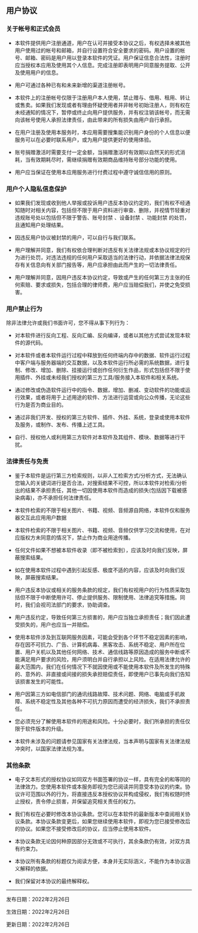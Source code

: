 ## 用户协议

### 关于帐号和正式会员

- 本软件提供用户注册通道，用户在认可并接受本协议之后，有权选择未被其他用户使用过的帐号和邮箱，并自行设置符合安全要求的密码。用户设置的帐号、邮箱、密码是用户用以登录本软件的凭证。用户保证信息合法性，注册时应当授权本应用及使用其个人信息。完成注册即表明用户同意服务提取、公开及使用用户的信息。

- 用户可通过各种已有和未来新增的渠道注册帐号。

- 本软件上的注册帐号仅限于注册用户本人使用，禁止赠与、借用、租用、转让或售卖。如果我们发现或者有理由怀疑使用者并非帐号初始注册人，则有权在未经通知的情况下，暂停或终止向用户提供服务，并有权注销该帐号，而无需向该帐号使用人承担法律责任，由此带来的所有损失由用户自行承担。

- 在用户注册及使用本服务时，本应用需要搜集能识别用户身份的个人信息以便服务可以在必要时联系用户，或为用户提供更好的使用体验。

- 账号捐赠激活时需要支付一定金额，当捐赠激活时有效期以自然天的形式消耗，当有效期耗尽时，需继续捐赠有效期商品维持账号部分功能的使用。

- 用户应当保证在使用本应用服务进行付费过程中遵守诚信信用的原则。

### 用户个人隐私信息保护

- 如果我们发现或收到他人举报或投诉用户违反本协议约定的，我们有权不经通知随时对相关内容，包括但不限于用户资料进行审查、删除，并视情节轻重对违规账号处以包括但不限于警告、账号封禁 、设备封禁 、功能封禁 的处罚，且通知用户处理结果。

- 因违反用户协议被封禁的用户，可以自行与我们联系。

- 用户理解并同意，我们有权依合理判断对违反有关法律法规或本协议规定的行为进行处罚，对违法违规的任何用户采取适当的法律行动，并依据法律法规保存有关信息向有关部门报告等，用户应承担由此而产生的一切法律责任。

- 用户理解并同意，因用户违反本协议约定，导致或产生的任何第三方主张的任何索赔、要求或损失，包括合理的律师费，用户应当赔偿我们，并使之免受损害。

### 用户禁止行为

 除非法律允许或我们书面许可，您不得从事下列行为：

- 对本软件进行反向工程、反向汇编、反向编译，或者以其他方式尝试发现本软件的源代码。

- 对本软件或者本软件运行过程中释放到任何终端内存中的数据、软件运行过程中客户端与服务器端的交互数据，以及本软件运行所必需的系统数据，进行复制、修改、增加、删除、挂接运行或创作任何衍生作品，形式包括但不限于使用插件、外挂或未经我们授权的第三方工具/服务接入本软件和相关系统。

- 通过修改或伪造软件运行中的指令、数据，增加、删减、变动软件的功能或运行效果，或者将用于上述用途的软件、方法进行运营或向公众传播，无论这些行为是否为商业目的。

- 通过非我们开发、授权的第三方软件、插件、外挂、系统，登录或使用本软件及服务，或制作、发布、传播上述工具。

- 自行、授权他人或利用第三方软件对本软件及其组件、模块、数据等进行干扰。

### 法律责任与免责

- 鉴于本软件是运行第三方检索规则，以非人工检索方式/分析方式，无法确认您输入的关键词进行是否合法，对搜索结果不可控，所以本软件对检索/分析出的结果不承担责任，其他一切因使用本软件而造成的损失(包括因下载被感染病毒)，亦不承担任何法律责任。

- 本软件检索的不限于相关图片、书籍、视频、音频源自网络，本软件仅和服务器交互此应用用户数据

- 本软件检索的不限于相关图片、书籍、视频、音频仅供学习交流和使用，在对应版权方未同意的情况下，禁止作为商业用途传播。

- 任何文件如果不想被本软件收录（即不被检索到），应该及时向我们反映，屏蔽搜索结果。

- 如在使用本软件过程中遇到引起反感、极度不适的内容，应该及时向我们反映，屏蔽搜索结果。

- 用户违反本协议或相关的服务条款的规定，我们有权视用户的行为性质采取包括但不限于中断使用许可、停止提供服务、限制使用、法律追究等措施。同时，我们会视司法部门的要求，协助调查。

- 用户违反约定，导致任何第三方损害的，用户应当独立承担责任；我们因此遭受损失的，用户也应当一并赔偿。

- 使用本软件涉及到互联网服务因素，可能会受到各个环节不稳定因素的影响，存在因不可抗力、广告、计算机病毒、黑客攻击、系统不稳定、用户所在位置、用户关机以及其他任何网络、技术、通信线路等原因造成的服务中断或不能满足用户要求的风险，用户须明白并自行承担以上风险。在适用法律允许的最大范围内，我们在任何情况下不就因使用或不能使用本软件及所发生的特殊的、意外的、非直接或间接的损失承担赔偿责任，即使用户已事先向我们告知该损害发生的可能性。

- 用户因第三方如电信部门的通讯线路故障、技术问题、网络、电脑或手机故障、系统不稳定性及其他各种不可抗力原因而遭受的经济损失，我们不承担责任。

- 您必须充分了解使用本软件的用途和风险。十分必要时，我们所承担的责任仅限于软件版本的升级。

- 本软件未涉及的问题请参见国家有关法律法规，当本声明与国家有关法律法规冲突时，以国家法律法规为准。

### 其他条款

- 电子文本形式的授权协议如同双方书面签署的协议一样，具有完全的和等同的法律效力。您使用本软件或本服务即视为您已阅读并同意受本协议的约束。协议许可范围以外的行为，将直接违反本授权协议并构成侵权，我们有权随时终止授权，责令停止损害，并保留追究相关责任的权力。

- 我们有权在必要时修改本协议条款。您可以在本软件的最新版本中查阅相关协议条款。本协议条款变更后，如果您继续使用本软件，即视为您已接受修改后的协议。如果您不接受修改后的协议，应当停止使用本软件。

- 本协议条款无论因何种原因部分无效或不可执行，其余条款仍有效，对双方具有约束力。

- 本协议所有条款的标题仅为阅读方便，本身并无实际涵义，不能作为本协议涵义解释的依据。

- 我们保留对本协议的最终解释权。

---

发布日期：2022年2月26日

生效日期：2022年2月26日

更新日期：2022年2月26日


